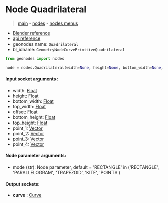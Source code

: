# Node Quadrilateral

> [main](../structure.md) - [nodes](nodes.md) - [nodes menus](nodes_menus.md)

- [Blender reference](https://docs.blender.org/manual/en/latest/modeling/geometry_nodes/curve_primitives/quadrilateral.html)
- [api reference](https://docs.blender.org/api/current/bpy.types.GeometryNodeCurvePrimitiveQuadrilateral.html)
- geonodes name: `Quadrilateral`
- bl_idname: `GeometryNodeCurvePrimitiveQuadrilateral`

```python
from geonodes import nodes

node = nodes.Quadrilateral(width=None, height=None, bottom_width=None, top_width=None, offset=None, bottom_height=None, top_height=None, point_1=None, point_2=None, point_3=None, point_4=None, mode='RECTANGLE')
```

#### Input socket arguments:

- width: [Float](Float.md)
- height: [Float](Float.md)
- bottom_width: [Float](Float.md)
- top_width: [Float](Float.md)
- offset: [Float](Float.md)
- bottom_height: [Float](Float.md)
- top_height: [Float](Float.md)
- point_1: [Vector](Vector.md)
- point_2: [Vector](Vector.md)
- point_3: [Vector](Vector.md)
- point_4: [Vector](Vector.md)

#### Node parameter arguments:

- mode (str): Node parameter, default = 'RECTANGLE' in ('RECTANGLE', 'PARALLELOGRAM', 'TRAPEZOID', 'KITE', 'POINTS')

#### Output sockets:

- **curve** : [Curve](Curve)

